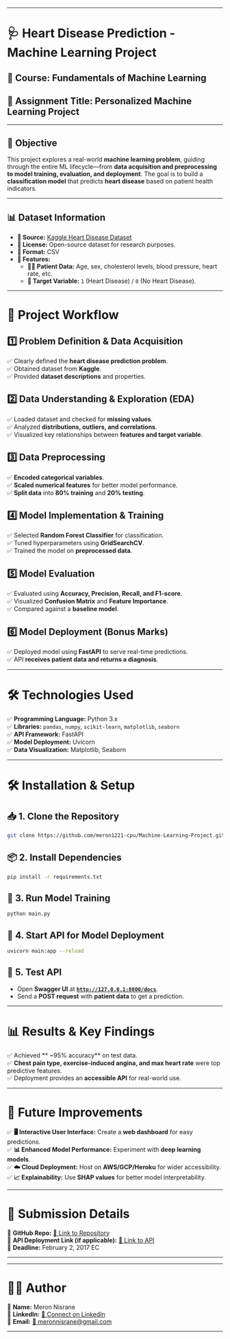 

---

# **🩺 Heart Disease Prediction - Machine Learning Project**  

## **📝 Course:** Fundamentals of Machine Learning  
## **📌 Assignment Title:** Personalized Machine Learning Project  

---

## **🎯 Objective**  
This project explores a real-world **machine learning problem**, guiding through the entire ML lifecycle—from **data acquisition and preprocessing to model training, evaluation, and deployment**. The goal is to build a **classification model** that predicts **heart disease** based on patient health indicators.  

---

## **📊 Dataset Information**  
- **📌 Source:** [Kaggle Heart Disease Dataset](https://www.kaggle.com/datasets/mfarhaannazirkhan/heart-dataset/data)  
- **📜 License:** Open-source dataset for research purposes.  
- **📁 Format:** CSV  
- **🔑 Features:**  
  - **🧑‍⚕️ Patient Data:** Age, sex, cholesterol levels, blood pressure, heart rate, etc.  
  - **🎯 Target Variable:** `1` (Heart Disease) / `0` (No Heart Disease).  

---

# **🚀 Project Workflow**  

## **1️⃣ Problem Definition & Data Acquisition**  
✅ Clearly defined the **heart disease prediction problem**.  
✅ Obtained dataset from **Kaggle**.  
✅ Provided **dataset descriptions** and properties.  

## **2️⃣ Data Understanding & Exploration (EDA)**  
✅ Loaded dataset and checked for **missing values**.  
✅ Analyzed **distributions, outliers, and correlations**.  
✅ Visualized key relationships between **features and target variable**.  

## **3️⃣ Data Preprocessing**  
✅ **Encoded categorical variables**.  
✅ **Scaled numerical features** for better model performance.  
✅ **Split data** into **80% training** and **20% testing**.  

## **4️⃣ Model Implementation & Training**  
✅ Selected **Random Forest Classifier** for classification.  
✅ Tuned hyperparameters using **GridSearchCV**.  
✅ Trained the model on **preprocessed data**.  

## **5️⃣ Model Evaluation**  
✅ Evaluated using **Accuracy, Precision, Recall, and F1-score**.  
✅ Visualized **Confusion Matrix** and **Feature Importance**.  
✅ Compared against a **baseline model**.  

## **6️⃣ Model Deployment (Bonus Marks)**  
✅ Deployed model using **FastAPI** to serve real-time predictions.  
✅ API **receives patient data and returns a diagnosis**.  

---

# **🛠️ Technologies Used**  
✅ **Programming Language:** Python 3.x  
✅ **Libraries:** `pandas`, `numpy`, `scikit-learn`, `matplotlib`, `seaborn`  
✅ **API Framework:** FastAPI  
✅ **Model Deployment:** Uvicorn  
✅ **Data Visualization:** Matplotlib, Seaborn  

---

# **🛠️ Installation & Setup**  

## **📥 1. Clone the Repository**  
```bash
git clone https://github.com/meron1221-cpu/Machine-Learning-Project.git
```


## **📦 2. Install Dependencies**  
```bash
pip install -r requirements.txt
```

## **📌 3. Run Model Training**  
```bash
python main.py
```

## **🚀 4. Start API for Model Deployment**  
```bash
uvicorn main:app --reload
```

## **🔬 5. Test API**  
- Open **Swagger UI** at **[`http://127.0.0.1:8000/docs`](http://127.0.0.1:8000/docs)**.  
- Send a **POST request** with **patient data** to get a prediction.  

---

# **📊 Results & Key Findings**  
✅ Achieved ** ~95% accuracy** on test data.  
✅ **Chest pain type, exercise-induced angina, and max heart rate** were top predictive features.  
✅ Deployment provides an **accessible API** for real-world use.  

---

# **🚀 Future Improvements**  
✅ **🖥️ Interactive User Interface:** Create a **web dashboard** for easy predictions.  
✅ **📊 Enhanced Model Performance:** Experiment with **deep learning models**.  
✅ **☁️ Cloud Deployment:** Host on **AWS/GCP/Heroku** for wider accessibility.  
✅ **📈 Explainability:** Use **SHAP values** for better model interpretability.  

---

# **📌 Submission Details**  
📍 **GitHub Repo:** [🔗 Link to Repository](https://github.com/meron1221-cpu/Machine-Learning-Project.git#)  
📍 **API Deployment Link (if applicable):** [🔗 Link to API](https://machine-learning-project-3-x33d.onrender.com/docs#)  
📍 **Deadline:** February 2, 2017 EC  

---
---

# **👩‍💻 Author**  
📌 **Name:** Meron Nisrane  
📌 **LinkedIn:** [🔗 Connect on LinkedIn](www.linkedin.com/in/meron-nisrane-1882b629b)  
📌 **Email:** [📩 meronnisrane@gmail.com](mailto:meronnisrane@gmail.com)  

---

